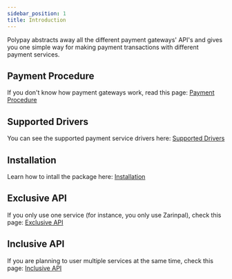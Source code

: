 ```yaml
---
sidebar_position: 1
title: Introduction
---
```


Polypay abstracts away all the different payment gateways' API's and gives you one simple way for making payment transactions with different payment services.

## Payment Procedure

If you don't know how payment gateways work, read this page:
[Payment Procedure](/docs/payment-procedure])

## Supported Drivers

You can see the supported payment service drivers here:
[Supported Drivers](/docs/supported-drivers)


## Installation

Learn how to intall the package here:
[Installation](/docs/installation)

## Exclusive API

If you only use one service (for instance, you only use Zarinpal), check this page:
[Exclusive API](/docs/inclusive)

## Inclusive API

If you are planning to user multiple services at the same time, check this page:
[Inclusive API](/docs/inclusive)
